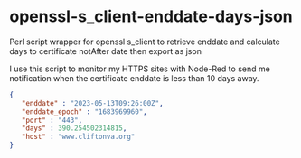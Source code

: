 # openssl-s_client-enddate-days-json
Perl script wrapper for openssl s_client to retrieve enddate and calculate days to certificate notAfter date then export as json

I use this script to monitor my HTTPS sites with Node-Red to send me notification when the certificate enddate is less than 10 days away. 

```json
{
   "enddate" : "2023-05-13T09:26:00Z",
   "enddate_epoch" : "1683969960",
   "port" : "443",
   "days" : 390.254502314815,
   "host" : "www.cliftonva.org"
}
```
